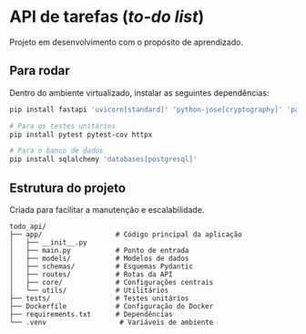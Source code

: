 # API de tarefas (*to-do list*)

Projeto em desenvolvimento com o propósito de aprendizado.

## Para rodar

Dentro do ambiente virtualizado, instalar as seguintes dependências:
```bash
pip install fastapi 'uvicorn[standard]' 'python-jose[cryptography]' 'passlib[bcrypt]' python-multipart pydantic-settings

# Para os testes unitários
pip install pytest pytest-cov httpx

# Para o banco de dados
pip install sqlalchemy 'databases[postgresql]'
```
## Estrutura do projeto

Criada para facilitar a manutenção e escalabilidade.

```
todo_api/
├── app/                  # Código principal da aplicação
│   ├── __init__.py
│   ├── main.py           # Ponto de entrada
│   ├── models/           # Modelos de dados
│   ├── schemas/          # Esquemas Pydantic
│   ├── routes/           # Rotas da API
│   ├── core/             # Configurações centrais
│   └── utils/            # Utilitários
├── tests/                # Testes unitários
├── Dockerfile            # Configuração do Docker
├── requirements.txt      # Dependências
└── .venv                  # Variáveis de ambiente
```



